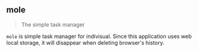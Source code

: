 ## mole
> The simple task manager

`mole` is simple task manager for indivisual. Since this application uses web local storage, it will disappear when deleting browser's history.
